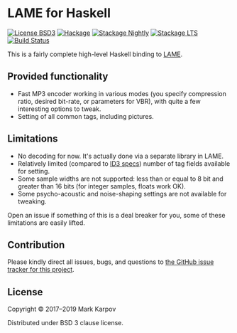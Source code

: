 # LAME for Haskell

[![License BSD3](https://img.shields.io/badge/license-BSD3-brightgreen.svg)](http://opensource.org/licenses/BSD-3-Clause)
[![Hackage](https://img.shields.io/hackage/v/lame.svg?style=flat)](https://hackage.haskell.org/package/lame)
[![Stackage Nightly](http://stackage.org/package/lame/badge/nightly)](http://stackage.org/nightly/package/lame)
[![Stackage LTS](http://stackage.org/package/lame/badge/lts)](http://stackage.org/lts/package/lame)
[![Build Status](https://travis-ci.org/mrkkrp/lame.svg?branch=master)](https://travis-ci.org/mrkkrp/lame)

This is a fairly complete high-level Haskell binding to
[LAME](http://lame.sourceforge.net/).

## Provided functionality

* Fast MP3 encoder working in various modes (you specify compression ratio,
  desired bit-rate, or parameters for VBR), with quite a few interesting
  options to tweak.
* Setting of all common tags, including pictures.

## Limitations

* No decoding for now. It's actually done via a separate library in LAME.
* Relatively limited (compared
  to [ID3 specs](http://id3.org/id3v2.3.0#Text_information_frames)) number
  of tag fields available for setting.
* Some sample widths are not supported: less than or equal to 8 bit and
  greater than 16 bits (for integer samples, floats work OK).
* Some psycho-acoustic and noise-shaping settings are not available for
  tweaking.

Open an issue if something of this is a deal breaker for you, some of these
limitations are easily lifted.

## Contribution

Please kindly direct all issues, bugs, and questions to [the GitHub issue
tracker for this project](https://github.com/mrkkrp/lame/issues).

## License

Copyright © 2017–2019 Mark Karpov

Distributed under BSD 3 clause license.
